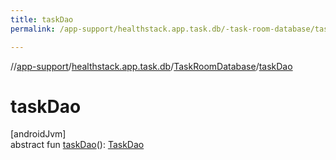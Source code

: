 ```yaml
---
title: taskDao
permalink: /app-support/healthstack.app.task.db/-task-room-database/task-dao.html

---
```

//[app-support](../../../index.html)/[healthstack.app.task.db](../index.html)/[TaskRoomDatabase](index.html)/[taskDao](task-dao.html)



# taskDao



[androidJvm]\
abstract fun [taskDao](task-dao.html)(): [TaskDao](../../healthstack.app.task.dao/-task-dao/index.html)




